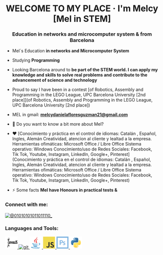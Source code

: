 <h1 align="center">WELCOME TO MY PLACE ·  I'm Melcy  [Mel in STEM]</h1>
<h3 align="center">Education in networks and microcomputer system & from Barcelona</h3>

- Mel´s Education **in networks and Microcomputer System**

- Studying **Programming**

- Looking Barcelona around to **be part of the STEM world. I can apply my knowledge and skills to solve real problems and contribute to the advancement of science and technology**

- Proud to say I have been in a contest [of Robotics, Assembly and Programming in the LEGO League, UPC Barcelona University [2nd place]](of Robotics, Assembly and Programming in the LEGO League, UPC Barcelona University [2nd place])

- MEL in gmail: **melcydanielafloresguzman21@gmail.com**

- 📄 Do you want to know a bit more about Mel?
- ♥ [Conocimiento y práctica en el control de idiomas: Catalán , Español, Ingles, Alemán Creatividad, atencion al cliente y lealtad a la empresa. Herramientas ofimáticas: Microsoft Office / Libre Office Sistema operativo: Windows Conocimiento/uso de Redes Sociales: Facebook, Tik Tok, Youtube, Instagram, LinkedIn, Google+, Pinterest](Conocimiento y práctica en el control de idiomas: Catalán , Español, Ingles, Alemán Creatividad, atencion al cliente y lealtad a la empresa. Herramientas ofimáticas: Microsoft Office / Libre Office Sistema operativo: Windows Conocimiento/uso de Redes Sociales: Facebook, Tik Tok, Youtube, Instagram, LinkedIn, Google+, Pinterest)

- ⚡ Some facts **Mel have Honours in practical tests &**

<h3 align="left">Connect with me:</h3>
<p align="left">
<a href="https://instagram.com/@01010101011011110_" target="blank"><img align="center" src="https://raw.githubusercontent.com/rahuldkjain/github-profile-readme-generator/master/src/images/icons/Social/instagram.svg" alt="@01010101011011110_" height="30" width="40" /></a>
</p>

<h3 align="left">Languages and Tools:</h3>
<p align="left"> <a href="https://canvasjs.com" target="_blank" rel="noreferrer"> <img src="https://raw.githubusercontent.com/Hardik0307/Hardik0307/master/assets/canvasjs-charts.svg" alt="canvasjs" width="40" height="40"/> </a> <a href="https://git-scm.com/" target="_blank" rel="noreferrer"> <img src="https://www.vectorlogo.zone/logos/git-scm/git-scm-icon.svg" alt="git" width="40" height="40"/> </a> <a href="https://www.java.com" target="_blank" rel="noreferrer"> <img src="https://raw.githubusercontent.com/devicons/devicon/master/icons/java/java-original.svg" alt="java" width="40" height="40"/> </a> <a href="https://developer.mozilla.org/en-US/docs/Web/JavaScript" target="_blank" rel="noreferrer"> <img src="https://raw.githubusercontent.com/devicons/devicon/master/icons/javascript/javascript-original.svg" alt="javascript" width="40" height="40"/> </a> <a href="https://www.photoshop.com/en" target="_blank" rel="noreferrer"> <img src="https://raw.githubusercontent.com/devicons/devicon/master/icons/photoshop/photoshop-line.svg" alt="photoshop" width="40" height="40"/> </a> <a href="https://www.python.org" target="_blank" rel="noreferrer"> <img src="https://raw.githubusercontent.com/devicons/devicon/master/icons/python/python-original.svg" alt="python" width="40" height="40"/> </a> </p>
